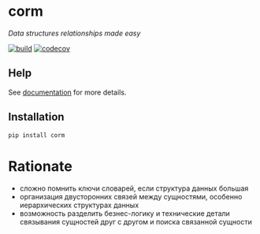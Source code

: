 # corm

_Data structures relationships made easy_


[![build](https://github.com/angru/corm/workflows/build/badge.svg)](https://github.com/angru/corm/actions?query=workflow%3Abuild+branch%3Amaster++)
[![codecov](https://codecov.io/gh/angru/corm/branch/master/graph/badge.svg)](https://codecov.io/gh/angru/corm)

## Help

See [documentation](https://angru.github.io/corm/) for more details.

## Installation

`pip install corm`

# Rationate

* сложно помнить ключи словарей, если структура данных большая
* организация двусторонних связей между сущностями, особенно иерархических структурах данных
* возможность разделить безнес-логику и технические детали связывания сущностей друг с другом и поиска связанной сущности
